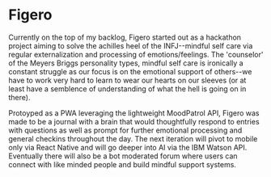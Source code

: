 # Figero

Currently on the top of my backlog, Figero started out as a hackathon project aiming to solve the achilles heel of the INFJ--mindful self care via regular externalization and processing of emotions/feelings. The 'counselor' of the Meyers Briggs personality types, mindful self care is ironically a constant struggle as our focus is on the emotional support of others--we have to work very hard to learn to wear our hearts on our sleeves (or at least have a semblence of understanding of what the hell is going on in there). 

Protoyped as a PWA leveraging the lightweight MoodPatrol API, Figero was made to be a journal with a brain that would thoughtfully respond to entries with questions as well as prompt for further emotional processing and general checkins throughout the day. The next iteration will pivot to mobile only via React Native and will go deeper into AI via the IBM Watson API. Eventually there will also be a bot moderated forum where users can connect with like minded people and build mindful support systems. 

